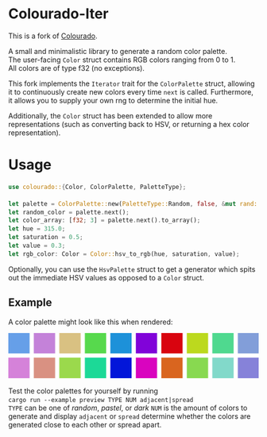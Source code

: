 # Colourado-Iter

This is a fork of [Colourado](https://github.com/BrandtM/colourado).

A small and minimalistic library to generate a random color palette.  
The user-facing `Color` struct contains RGB colors ranging from 0 to 1.  
All colors are of type f32 (no exceptions).

This fork implements the `Iterator` trait for the `ColorPalette` struct, allowing it to continuously create new colors every time `next` is called. 
Furthermore, it allows you to supply your own rng to determine the initial hue.

Additionally, the `Color` struct has been extended to allow more representations (such as converting back to HSV, or returning a hex color representation).

# Usage

```rust
use colourado::{Color, ColorPalette, PaletteType};

let palette = ColorPalette::new(PaletteType::Random, false, &mut rand::thread_rng());
let random_color = palette.next();
let color_array: [f32; 3] = palette.next().to_array();
let hue = 315.0;
let saturation = 0.5;
let value = 0.3;
let rgb_color: Color = Color::hsv_to_rgb(hue, saturation, value);
```

Optionally, you can use the `HsvPalette` struct to get a generator which spits out the immediate HSV values as opposed to a `Color` struct.

## Example  

A color palette might look like this when rendered:  

![Example image](https://raw.githubusercontent.com/BrandtM/colourado/master/examples/example.png)  

Test the color palettes for yourself by running  
`cargo run --example preview TYPE NUM adjacent|spread`  
`TYPE` can be one of *random*, *pastel*, or *dark*
`NUM` is the amount of colors to generate and display
`adjacent` or `spread` determine whether the colors are generated close to each other or spread apart.